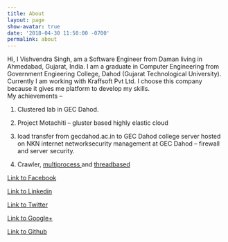 ```yaml
---
title: About
layout: page
show-avatar: true
date: '2018-04-30 11:50:00 -0700'
permalink: about
---
```


Hi, I Vishvendra Singh, am a Software Engineer from Daman living in Ahmedabad, Gujarat, India. I am a graduate in Computer Engineering from Government Engieering College, Dahod (Gujarat Technological University). Currently I am working with Kraffsoft Pvt Ltd. I choose this company because it gives me platform to develop my skills.\
 My achievements –

1. Clustered lab in GEC Dahod.

2. Project Motachiti – gluster based highly elastic cloud

3. load transfer from gecdahod.ac.in to GEC Dahod college server hosted on NKN internet networksecurity management at GEC Dahod – firewall and server security.

4. Crawler, [multiprocess ](http://www.vishvendrasingh.com/crawler-2-0-multiprocess/)and [threadbased](http://www.vishvendrasingh.com/crawler-3-0-parallel-approach-crawling-surface-crawling/)

[Link to Facebook](https://www.facebook.com/ervishvendrasingh)

[Link to Linkedin](https://www.linkedin.com/in/thevishvendra)

[Link to Twitter](https://twitter.com/thevishvendra)

[Link to Google\+](https://plus.google.com/\+vishvendrapratapsinghv)

[Link to Github](https://github.com/vishvendrasingh)